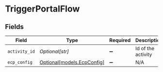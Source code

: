 # TriggerPortalFlow


## Fields

| Field                                                | Type                                                 | Required                                             | Description                                          | Example                                              |
| ---------------------------------------------------- | ---------------------------------------------------- | ---------------------------------------------------- | ---------------------------------------------------- | ---------------------------------------------------- |
| `activity_id`                                        | *Optional[str]*                                      | :heavy_minus_sign:                                   | Id of the activity                                   | 01F130Q52Q6MWSNS8N2AVXV4JN                           |
| `ecp_config`                                         | [Optional[models.EcpConfig]](../models/ecpconfig.md) | :heavy_minus_sign:                                   | N/A                                                  |                                                      |